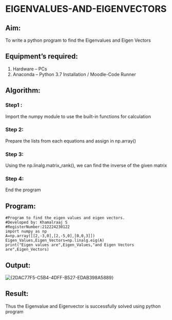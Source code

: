 # EIGENVALUES-AND-EIGENVECTORS
## Aim:
To write a python program to find the Eigenvalues and Eigen Vectors
## Equipment’s required:
1. 	Hardware – PCs
2. 	Anaconda – Python 3.7 Installation / Moodle-Code Runner
## Algorithm:
### Step1 :
Import the numpy module to use the built-in functions for calculation
### Step 2:
Prepare the lists from each equations and assign in np.array()
### Step 3:
Using the np.linalg.matrix_rank(), we can find the inverse of the given matrix
### Step 4:
End the program
## Program:
```
#Program to find the eigen values and eigen vectors.
#Developed by: Khamalraaj S
#RegisterNumber:212224230122
import numpy as np
A=np.array([[2,-3,0],[2,-5,0],[0,0,3]])
Eigen_Values,Eigen_Vectors=np.linalg.eig(A)
print("Eigen values are",Eigen_Values,"and Eigen Vectors are",Eigen_Vectors)
```

## Output:
![{2DAC77F5-C5B4-4DFF-B527-EDAB398A5889}](https://github.com/user-attachments/assets/6beea5b5-fd7f-493f-be93-712bb0252d62)

## Result:
Thus the Eigenvalue and Eigenvector is successfully solved using python program
